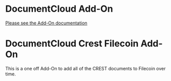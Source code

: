 
# DocumentCloud Add-On

[Please see the Add-On documentation](https://github.com/MuckRock/documentcloud-hello-world-addon/wiki/)

# DocumentCloud Crest Filecoin Add-On

This is a one off Add-On to add all of the CREST documents to Filecoin over time.

